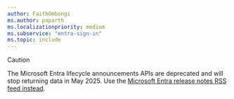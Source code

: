 ```yaml
---
author: FaithOmbongi
ms.author: paparth
ms.localizationpriority: medium
ms.subservice: "entra-sign-in"
ms.topic: include
---
```


<!-- markdownlint-disable MD041-->

> [!CAUTION]
> The Microsoft Entra lifecycle announcements APIs are deprecated and will stop returning data in May 2025. Use the [Microsoft Entra release notes RSS feed instead](/entra/fundamentals/whats-new).